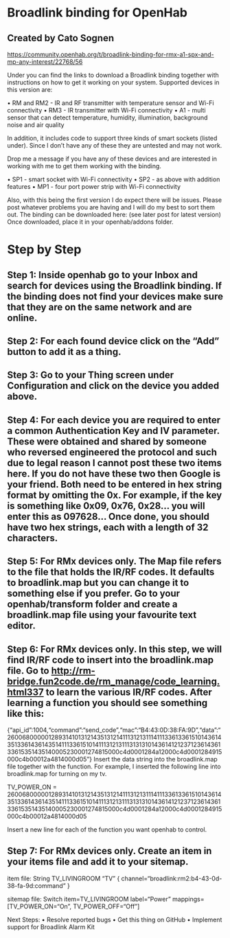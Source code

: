 # Broadlink binding for OpenHab

## Created by Cato Sognen

https://community.openhab.org/t/broadlink-binding-for-rmx-a1-spx-and-mp-any-interest/22768/56

Under you can find the links to download a Broadlink binding together with instructions on how to get it working on your system. Supported devices in this version are:

•	RM and RM2 - IR and RF transmitter with temperature sensor and Wi-Fi connectivity
•	RM3 - IR transmitter with Wi-Fi connectivity
•	A1 - multi sensor that can detect temperature, humidity, illumination, background noise and air quality

In addition, it includes code to support three kinds of smart sockets (listed under). Since I don’t have any of these they are untested and may not work.

Drop me a message if you have any of these devices and are interested in working with me to get them working with the binding.

•	SP1 - smart socket with Wi-Fi connectivity
•	SP2 - as above with addition features
•	MP1 - four port power strip with Wi-Fi connectivity

Also, with this being the first version I do expect there will be issues. Please post whatever problems you are having and I will do my best to sort them out.
The binding can be downloaded here: (see later post for latest version) Once downloaded, place it in your openhab/addons folder.

# Step by Step
## Step 1: Inside openhab go to your Inbox and search for devices using the Broadlink binding. If the binding does not find your devices make sure that they are on the same network and are online.
## Step 2: For each found device click on the “Add” button to add it as a thing.
## Step 3: Go to your Thing screen under Configuration and click on the device you added above.
## Step 4: For each device you are required to enter a common Authentication Key and IV parameter. These were obtained and shared by someone who reversed engineered the protocol and such due to legal reason I cannot post these two items here. If you do not have these two then Google is your friend. Both need to be entered in hex string format by omitting the 0x. For example, if the key is something like 0x09, 0x76, 0x28… you will enter this as 097628… Once done, you should have two hex strings, each with a length of 32 characters.
## Step 5: For RMx devices only. The Map file refers to the file that holds the IR/RF codes. It defaults to broadlink.map but you can change it to something else if you prefer. Go to your openhab/transform folder and create a broadlink.map file using your favourite text editor.
## Step 6: For RMx devices only. In this step, we will find IR/RF code to insert into the broadlink.map file. Go to http://rm-bridge.fun2code.de/rm_manage/code_learning.html337 to learn the various IR/RF codes. After learning a function you should see something like this:

{“api_id”:1004,“command”:“send_code”,“mac”:“B4:43:0D:38:FA:9D”,“data”:“260068000001289314101312143513121411131213111411133613361510143614351336143614351411133615101411131213111313131014361412123712361436133615351435140005230001274815000c4d0001284a12000c4d0001284915000c4b00012a4814000d05”}
Insert the data string into the broadlink.map file together with the function. For example, I inserted the following line into broadlink.map for turning on my tv.

TV_POWER_ON = 260068000001289314101312143513121411131213111411133613361510143614351336143614351411133615101411131213111313131014361412123712361436133615351435140005230001274815000c4d0001284a12000c4d0001284915000c4b00012a4814000d05

Insert a new line for each of the function you want openhab to control.

## Step 7: For RMx devices only. Create an item in your items file and add it to your sitemap.

item file:
String TV_LIVINGROOM “TV” { channel=“broadlink:rm2:b4-43-0d-38-fa-9d:command” }

sitemap file:
Switch item=TV_LIVINGROOM label=“Power” mappings=[TV_POWER_ON=“On”, TV_POWER_OFF=“Off”]

Next Steps:
•	Resolve reported bugs
•	Get this thing on GitHub
•	Implement support for Broadlink Alarm Kit

